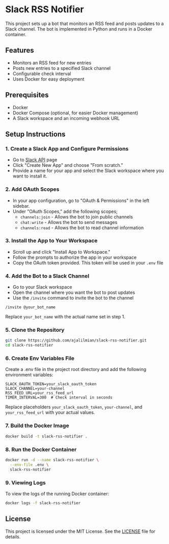# Slack RSS Notifier

This project sets up a bot that monitors an RSS feed and posts updates to a Slack channel. The bot is implemented in Python and runs in a Docker container.

## Features

- Monitors an RSS feed for new entries
- Posts new entries to a specified Slack channel
- Configurable check interval
- Uses Docker for easy deployment

## Prerequisites

- Docker
- Docker Compose (optional, for easier Docker management)
- A Slack workspace and an incoming webhook URL

## Setup Instructions

### 1. Create a Slack App and Configure Permissions

- Go to [Slack API](https://api.slack.com/apps) page
- Click "Create New App" and choose "From scratch."
- Provide a name for your app and select the Slack workspace where you want to install it.

### 2. Add OAuth Scopes

- In your app configuration, go to "OAuth & Permissions" in the left sidebar.
- Under "OAuth Scopes," add the following scopes;
  - `channels:join` - Allows the bot to join public channels
  - `chat:write` - Allows the bot to send messages
  - `channels:read` - Allows the bot to read channel information

### 3. Install the App to Your Workspace

- Scroll up and click "Install App to Workspace."
- Follow the prompts to authorize the app in your workspace
- Copy the OAuth token provided. This token will be used in your `.env` file

### 4. Add the Bot to a Slack Channel

- Go to your Slack workspace
- Open the channel where you want the bot to post updates
- Use the `/invite` command to invite the bot to the channel

```plaintext
/invite @your_bot_name
```

Replace `your_bot_name` with the actual name set in step 1.

### 5. Clone the Repository

```bash
git clone https://github.com/ajalilmian/slack-rss-notifier.git
cd slack-rss-notifier
```

### 6. Create Env Variables File

Create a .env file in the project root directory and add the following environment variables:

```env
SLACK_OAUTH_TOKEN=your_slack_oauth_token
SLACK_CHANNEL=your-channel
RSS_FEED_URL=your_rss_feed_url
TIMER_INTERVAL=300  # Check interval in seconds
```

Replace placeholders `your_slack_oauth_token`, `your-channel`, and `your_rss_feed_url` with your actual values.

### 7. Build the Docker Image

```bash
docker build -t slack-rss-notifier .
```

### 8. Run the Docker Container

```bash
docker run -d --name slack-rss-notifier \
  --env-file .env \
  slack-rss-notifier
```

### 9. Viewing Logs

To view the logs of the running Docker container:

```bash
docker logs -f slack-rss-notifier
```

## License

This project is licensed under the MIT License. See the [LICENSE](https://github.com/ajalilmian/slack-rss-notifier/blob/master/LICENSE) file for details.
